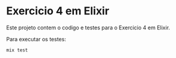 # Exercicio 4 em Elixir

Este projeto contem o codigo e testes para o Exercicio 4 em Elixir.

Para executar os testes:

```
mix test
```
